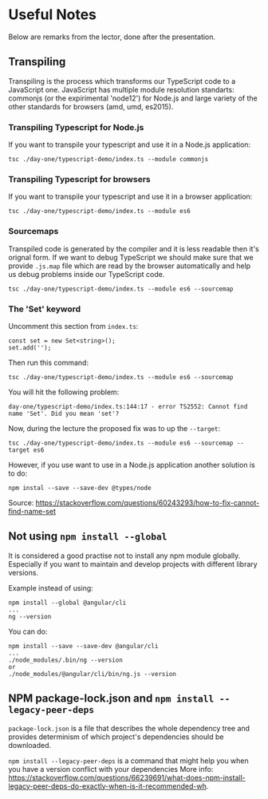 # Useful Notes
Below are remarks from the lector, done after the presentation.

## Transpiling
Transpiling is the process which transforms our TypeScript code to a JavaScript one. JavaScript has multiple module resolution standarts: commonjs (or the expirimental 'node12') for Node.js and large variety of the other standards for browsers (amd, umd, es2015).

### Transpiling Typescript for Node.js
If you want to transpile your typescript and use it in a Node.js application:
```
tsc ./day-one/typescript-demo/index.ts --module commonjs
```

### Transpiling Typescript for browsers
If you want to transpile your typescript and use it in a browser application:
``` 
tsc ./day-one/typescript-demo/index.ts --module es6
```

### Sourcemaps
Transpiled code is generated by the compiler and it is less readable then it's orignal form. If we want to debug TypeScript we should make sure that we provide `.js.map` file which are read by the browser automatically and help us debug problems inside our TypeScript code.
``` 
tsc ./day-one/typescript-demo/index.ts --module es6 --sourcemap
```

### The 'Set' keyword
Uncomment this section from `index.ts`:
```
const set = new Set<string>();
set.add('');
```

Then run this command:
```
tsc ./day-one/typescript-demo/index.ts --module es6 --sourcemap
```

You will hit the following problem:
```
day-one/typescript-demo/index.ts:144:17 - error TS2552: Cannot find name 'Set'. Did you mean 'set'?
```

Now, during the lecture the proposed fix was to up the `--target`:
```
tsc ./day-one/typescript-demo/index.ts --module es6 --sourcemap --target es6
```

However, if you use want to use in a Node.js application another solution is to do:
```
npm instal --save --save-dev @types/node
```
Source: https://stackoverflow.com/questions/60243293/how-to-fix-cannot-find-name-set


## Not using `npm install --global`
It is considered a good practise not to install any npm module globally. Especially if you want to maintain and develop projects with different library versions.

Example instead of using:
```
npm install --global @angular/cli
...
ng --version
```

You can do:
```
npm install --save --save-dev @angular/cli
...
./node_modules/.bin/ng --version
or
./node_modules/@angular/cli/bin/ng.js --version
```

## NPM package-lock.json and `npm install --legacy-peer-deps`
`package-lock.json` is a file that describes the whole dependency tree and provides determinism of which project's dependencies should be downloaded.

`npm install --legacy-peer-deps` is a command that might help you when you have a version conflict with your dependencies
More info: https://stackoverflow.com/questions/66239691/what-does-npm-install-legacy-peer-deps-do-exactly-when-is-it-recommended-wh.
